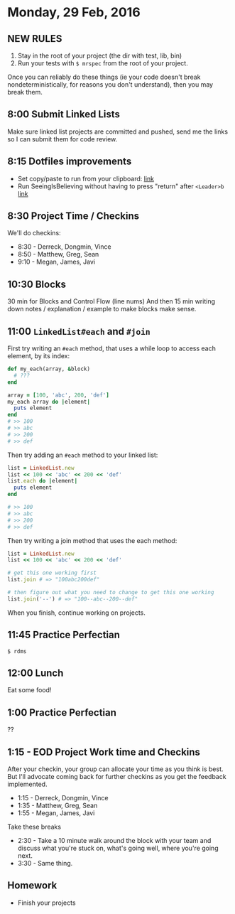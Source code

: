 Monday, 29 Feb, 2016
====================


NEW RULES
---------

1. Stay in the root of your project (the dir with test, lib, bin)
2. Run your tests with `$ mrspec` from the root of your project.

Once you can reliably do these things (ie your code doesn't break
nondeterministically, for reasons you don't understand),
then you may break them.


8:00 Submit Linked Lists
------------------------

Make sure linked list projects are committed and pushed,
send me the links so I can submit them for code review.


8:15 Dotfiles improvements
--------------------------

* Set copy/paste to run from your clipboard:
  [link](https://github.com/JoshCheek/dotfiles-for-students/commit/0af45bc#diff-076d61938d25fd036d6436c94d8778faR33)
* Run SeeingIsBelieving without having to press "return" after `<Leader>b`
  [link](https://github.com/JoshCheek/dotfiles-for-students/commit/6c0ce09)


8:30 Project Time / Checkins
----------------------------

We'll do checkins:

* 8:30 - Derreck, Dongmin, Vince
* 8:50 - Matthew, Greg, Sean
* 9:10 - Megan, James, Javi


10:30 Blocks
------------

30 min for Blocks and Control Flow (line nums)
And then 15 min writing down notes / explanation / example to make blocks make sense.


11:00 `LinkedList#each` and `#join`
-----------------------------------

First try writing an `#each` method, that uses a while loop to access each element, by its index:

```ruby
def my_each(array, &block)
  # ???
end

array = [100, 'abc', 200, 'def']
my_each array do |element|
  puts element
end
# >> 100
# >> abc
# >> 200
# >> def
```

Then try adding an `#each` method to your linked list:

```ruby
list = LinkedList.new
list << 100 << 'abc' << 200 << 'def'
list.each do |element|
  puts element
end

# >> 100
# >> abc
# >> 200
# >> def
```

Then try writing a join method that uses the each method:

```ruby
list = LinkedList.new
list << 100 << 'abc' << 200 << 'def'

# get this one working first
list.join # => "100abc200def"

# then figure out what you need to change to get this one working
list.join('--') # => "100--abc--200--def"
```

When you finish, continue working on projects.


11:45 Practice Perfectian
-------------------------

```
$ rdms
```


12:00 Lunch
-----------

Eat some food!


1:00 Practice Perfectian
------------------------

??

1:15 - EOD Project Work time and Checkins
-----------------------------------------

After your checkin, your group can allocate your time as you think is best.
But I'll advocate coming back for further checkins as you get the feedback implemented.

* 1:15 - Derreck, Dongmin, Vince
* 1:35 - Matthew, Greg, Sean
* 1:55 - Megan, James, Javi

Take these breaks

* 2:30 - Take a 10 minute walk around the block
  with your team and discuss what you're stuck on,
  what's going well, where you're going next.
* 3:30 - Same thing.


Homework
--------

* Finish your projects
